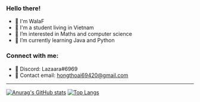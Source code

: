 ### Hello there!

- 📝 I'm WaIaF
- 📖 I'm a student living in Vietnam
- 👀 I’m interested in Maths and computer science
- 🌱 I’m currently learning Java and Python

### Connect with me:

- 🍆 Discord: Lazaara#6969
- 📧 Contact email: hongthoai69420@gmail.com

---

[![Anurag's GitHub stats](https://github-readme-stats.vercel.app/api?username=WaIaF)](https://github.com/anuraghazra/github-readme-stats)
[![Top Langs](https://github-readme-stats.vercel.app/api/top-langs/?username=WaIaF&layout=compact)](https://github.com/anuraghazra/github-readme-stats)

